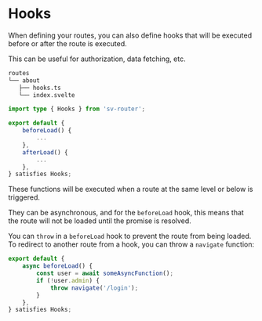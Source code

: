 # Hooks

When defining your routes, you can also define hooks that will be executed before or after the route is executed.

This can be useful for authorization, data fetching, etc.

```sh {3}
routes
└── about
   ├── hooks.ts
   └── index.svelte
```

```ts [hooks.ts]
import type { Hooks } from 'sv-router';

export default {
	beforeLoad() {
		...
	},
	afterLoad() {
		...
	},
} satisfies Hooks;
```

These functions will be executed when a route at the same level or below is triggered.

They can be asynchronous, and for the `beforeLoad` hook, this means that the route will not be loaded until the promise is resolved.

You can `throw` in a `beforeLoad` hook to prevent the route from being loaded. To redirect to another route from a hook, you can throw a `navigate` function:

```ts
export default {
	async beforeLoad() {
		const user = await someAsyncFunction();
		if (!user.admin) {
			throw navigate('/login');
		}
	},
} satisfies Hooks;
```
